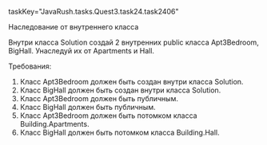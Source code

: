 taskKey="JavaRush.tasks.Quest3.task24.task2406"

Наследование от внутреннего класса

Внутри класса Solution создай 2 внутренних public класса Apt3Bedroom, BigHall.
Унаследуй их от Apartments и Hall.


Требования:
1.	Класс Apt3Bedroom должен быть создан внутри класса Solution.
2.	Класс BigHall должен быть создан внутри класса Solution.
3.	Класс Apt3Bedroom должен быть публичным.
4.	Класс BigHall должен быть публичным.
5.	Класс Apt3Bedroom должен быть потомком класса Building.Apartments.
6.	Класс BigHall должен быть потомком класса Building.Hall.


